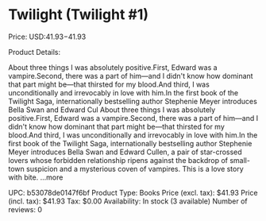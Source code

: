 # Twilight (Twilight #1)

Price: USD:$41.93-$41.93

Product Details:

About three things I was absolutely positive.First, Edward was a vampire.Second, there was a part of him—and I didn't know how dominant that part might be—that thirsted for my blood.And third, I was unconditionally and irrevocably in love with him.In the first book of the Twilight Saga, internationally bestselling author Stephenie Meyer introduces Bella Swan and Edward Cul About three things I was absolutely positive.First, Edward was a vampire.Second, there was a part of him—and I didn't know how dominant that part might be—that thirsted for my blood.And third, I was unconditionally and irrevocably in love with him.In the first book of the Twilight Saga, internationally bestselling author Stephenie Meyer introduces Bella Swan and Edward Cullen, a pair of star-crossed lovers whose forbidden relationship ripens against the backdrop of small-town suspicion and a mysterious coven of vampires. This is a love story with bite. ...more

UPC: b53078de0147f6bf
Product Type: Books
Price (excl. tax): $41.93
Price (incl. tax): $41.93
Tax: $0.00
Availability: In stock (3 available)
Number of reviews: 0